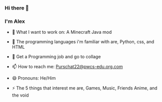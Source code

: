 ### Hi there 👋
### I'm Alex



- 🔭 What I want to work on: A Minecraft Java mod

- 🌱 The programming languages i'm familiar with are, Python, css, and HTML

- 💬 Get a Programming job and go to collage

- 📫 How to reach me: Purschat22@pwcs-edu.org.com

- 😄 Pronouns: He/Him

- ⚡ The 5 things that interest me are, Games, Music, Friends Anime, and the void


<!--
**AlexPurschwitz/AlexPurschwitz** is a ✨ _special_ ✨ repository because its `README.md` (this file) appears on your GitHub profile.

Here are some ideas to get you started:

- 🔭 What I want to work on: A Minecraft Java mod
- 🌱 The programming languages i'm familiar with are, Python, css, and HTML
- 💬 Get a Programming job and go to collage
- 📫 How to reach me: Purschat22@pwcs-edu.org.com
- 😄 Pronouns: He/Him
- ⚡ The 5 things that interest me are, Games, Music, Friends Pc stuff, and the void
-->
